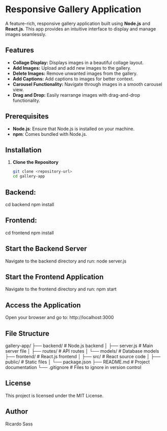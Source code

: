 # Responsive Gallery Application

A feature-rich, responsive gallery application built using **Node.js** and **React.js**. This app provides an intuitive interface to display and manage images seamlessly.

## Features
- **Collage Display:** Displays images in a beautiful collage layout.
- **Add Images:** Upload and add new images to the gallery.
- **Delete Images:** Remove unwanted images from the gallery.
- **Add Captions:** Add captions to images for better context.
- **Carousel Functionality:** Navigate through images in a smooth carousel view.
- **Drag and Drop:** Easily rearrange images with drag-and-drop functionality.

## Prerequisites
- **Node.js**: Ensure that Node.js is installed on your machine.
- **npm**: Comes bundled with Node.js.

## Installation

1. **Clone the Repository**  
   ```bash
   git clone <repository-url>
   cd gallery-app

##   Backend:
   cd backend
   npm install

   ## Frontend:
   cd frontend
   npm install

   ## Start the Backend Server
   Navigate to the backend directory and run:
   node server.js

   ## Start the Frontend Application
   Navigate to the frontend directory and run:
   npm start

   ## Access the Application
   Open your browser and go to:
   http://localhost:3000

   ## File Structure
   gallery-app/
   ├── backend/       # Node.js backend
   │   ├── server.js  # Main server file
   │   ├── routes/    # API routes
   │   └── models/    # Database models
   ├── frontend/      # React.js frontend
   │   ├── src/       # React source code
   │   ├── public/    # Static files
   │   └── package.json
   ├── README.md      # Project documentation
   └── .gitignore     # Files to ignore in version control

   ## License
   This project is licensed under the MIT License.

   ## Author
   Ricardo Sass
   